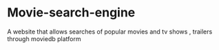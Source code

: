 # Movie-search-engine
A website that allows searches of popular movies and tv shows , trailers through moviedb platform
